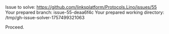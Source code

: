 Issue to solve: https://github.com/linksplatform/Protocols.Lino/issues/55
Your prepared branch: issue-55-deaa6f4c
Your prepared working directory: /tmp/gh-issue-solver-1757499321063

Proceed.